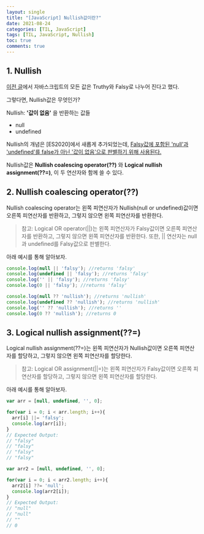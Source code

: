 ```yaml
---
layout: single
title: "[JavaScript] Nullish값이란?"
date: 2021-08-24
categories: [TIL, JavaScript]
tags: [TIL, JavaScript, Nullish]
toc: true
comments: true
---
```


## 1. Nullish
[이전 글](https://jihyungong.github.io/til/javascript/2\)TruthyvsFalsy/)에서 자바스크립트의 모든 값은 Truthy와 Falsy로 나누어 진다고 했다.

그렇다면, Nullish값은 무엇인가? 

Nullish: **'값이 없음'** 을 반환하는 값들
- null
- undefined

Nullish의 개념은 [ES2020]에서 새롭게 추가되었는데, <u>Falsy값에 포함된 'null'과 'undefined'를 false가 아닌 '값이 없음'으로 판별하기 위해 사용된다.</u> 

Nullish값은 **Nullish coalescing operator(??)** 와 **Logical nullish assignment(??=)**, 이 두 연산자와 함께 쓸 수 있다. 


## 2. Nullish coalescing operator(??)
Nullish coalescing operator는 왼쪽 피연산자가 Nullish(null or undefined)값이면 오른쪽 피연산자를 반환하고, 그렇지 않으면 왼쪽 피연산자를 반환한다. 

> 참고: Logical OR operator(\|\|)는 왼쪽 피연산자가 Falsy값이면 오른쪽 피연산자를 반환하고, 그렇지 않으면 왼쪽 피연산자를 반환한다. 또한, \|\| 연산자는 null과 undefined를 Falsy값으로 판별한다.

아래 예시를 통해 알아보자. 
```javascript
console.log(null || 'falsy'); //returns 'falsy'
console.log(undefined || 'falsy'); //returns 'falsy'
console.log('' || 'falsy'); //returns 'falsy'
console.log(0 || 'falsy'); //returns 'falsy'

console.log(null ?? 'nullish'); //returns 'nullish'
console.log(undefined ?? 'nullish'); //returns 'nullish'
console.log('' ?? 'nullish'); //returns ''
console.log(0 ?? 'nullish'); //returns 0
```


## 3. Logical nullish assignment(??=)
Logical nullish assignment(??=)는 왼쪽 피연산자가 Nullish값이면 오른쪽 피연산자를 할당하고, 그렇지 않으면 왼쪽 피연산자를 할당한다. 

> 참고: Logical OR assignment(\|\|=)는 왼쪽 피연산자가 Falsy값이면 오른쪽 피연산자를 할당하고, 그렇지 않으면 왼쪽 피연산자를 할당한다.

아래 예시를 통해 알아보자. 
```javascript
var arr = [null, undefined, '', 0];

for(var i = 0; i < arr.length; i++){
  arr[i] ||= 'falsy';
  console.log(arr[i]);
}
// Expected Output:
// "falsy"
// "falsy"
// "falsy"
// "falsy"

var arr2 = [null, undefined, '', 0];

for(var i = 0; i < arr2.length; i++){
  arr2[i] ??= 'null';
  console.log(arr2[i]);
}
// Expected Output:
// "null"
// "null"
// ""
// 0
```
